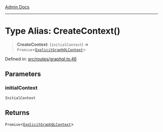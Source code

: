 [Admin Docs](/)

***

# Type Alias: CreateContext()

> **CreateContext**: (`initialContext`) => `Promise`\<[`ExplicitGraphQLContext`](../../../graphql/context/type-aliases/ExplicitGraphQLContext.md)\>

Defined in: [src/routes/graphql.ts:46](https://github.com/NishantSinghhhhh/talawa-api/blob/392788fe2d27c588c46069b772af4fd307c1489d/src/routes/graphql.ts#L46)

## Parameters

### initialContext

`InitialContext`

## Returns

`Promise`\<[`ExplicitGraphQLContext`](../../../graphql/context/type-aliases/ExplicitGraphQLContext.md)\>
